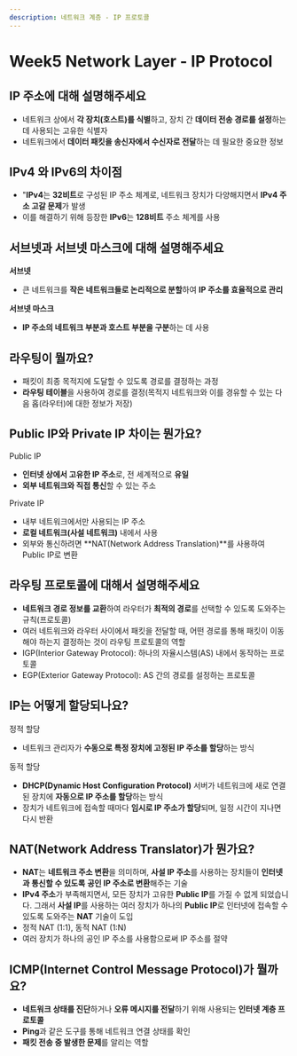 ```yaml
---
description: 네트워크 계층 - IP 프로토콜
---
```


# Week5 Network Layer - IP Protocol

## IP 주소에 대해 설명해주세요

* 네트워크 상에서 **각 장치(호스트)를 식별**하고, 장치 간 **데이터 전송 경로를 설정**하는 데 사용되는 고유한 식별자
* 네트워크에서 **데이터 패킷을 송신자에서 수신자로 전달**하는 데 필요한 중요한 정보



## IPv4 와 IPv6의 차이점

* "**IPv4**는 **32비트**로 구성된 IP 주소 체계로, 네트워크 장치가 다양해지면서 **IPv4 주소 고갈 문제**가 발생
* 이를 해결하기 위해 등장한 **IPv6**는 **128비트** 주소 체계를 사용



## 서브넷과 서브넷 마스크에 대해 설명해주세요

**서브넷**

* 큰 네트워크를 **작은 네트워크들로 논리적으로 분할**하여 **IP 주소를 효율적으로 관리**

**서브넷 마스크**

* **IP 주소의 네트워크 부분과 호스트 부분을 구분**하는 데 사용



## 라우팅이 뭘까요?

* 패킷이 최종 목적지에 도달할 수 있도록 경로를 결정하는 과정
* **라우팅 테이블**을 사용하여 경로를 결정(목적지 네트워크와 이를 경유할 수 있는 다음 홉(라우터)에 대한 정보가 저장)



## Public IP와 Private IP 차이는 뭔가요?

Public IP

* **인터넷 상에서 고유한 IP 주소**로, 전 세계적으로 **유일**
* **외부 네트워크와 직접 통신**할 수 있는 주소

Private IP

* 내부 네트워크에서만 사용되는 IP 주소
* **로컬 네트워크(사설 네트워크)** 내에서 사용
* 외부와 통신하려면 \*\*NAT(Network Address Translation)\*\*를 사용하여 Public IP로 변환



## 라우팅 프로토콜에 대해서 설명해주세요

* **네트워크 경로 정보를 교환**하여 라우터가 **최적의 경로**를 선택할 수 있도록 도와주는 규칙(프로토콜)
* 여러 네트워크와 라우터 사이에서 패킷을 전달할 때, 어떤 경로를 통해 패킷이 이동해야 하는지 결정하는 것이 라우팅 프로토콜의 역할
* IGP(Interior Gateway Protocol): 하나의 자율시스템(AS) 내에서 동작하는 프로토콜
* EGP(Exterior Gateway Protocol): AS 간의 경로를 설정하는 프로토콜



## IP는 어떻게 할당되나요?

정적 할당

* 네트워크 관리자가 **수동으로 특정 장치에 고정된 IP 주소를 할당**하는 방식

동적 할당

* **DHCP(Dynamic Host Configuration Protocol)** 서버가 네트워크에 새로 연결된 장치에 **자동으로 IP 주소를 할당**하는 방식
* 장치가 네트워크에 접속할 때마다 **임시로 IP 주소가 할당**되며, 일정 시간이 지나면 다시 반환



## NAT(Network Address Translator)가 뭔가요?

* **NAT**는 **네트워크 주소 변환**을 의미하며, **사설 IP 주소**를 사용하는 장치들이 **인터넷과 통신할 수 있도록** **공인 IP 주소로 변환**해주는 기술
* **IPv4 주소**가 부족해지면서, 모든 장치가 고유한 **Public IP**를 가질 수 없게 되었습니다. 그래서 **사설 IP**를 사용하는 여러 장치가 하나의 **Public IP**로 인터넷에 접속할 수 있도록 도와주는 **NAT** 기술이 도입
* 정적 NAT (1:1), 동적 NAT (1:N)
* 여러 장치가 하나의 공인 IP 주소를 사용함으로써 IP 주소를 절약



## ICMP(Internet Control Message Protocol)가 뭘까요?

* **네트워크 상태를 진단**하거나 **오류 메시지를 전달**하기 위해 사용되는 **인터넷 계층 프로토콜**
* **Ping**과 같은 도구를 통해 네트워크 연결 상태를 확인
* **패킷 전송 중 발생한 문제**를 알리는 역할

